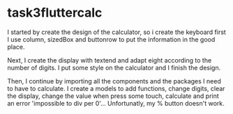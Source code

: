 # task3fluttercalc

I started by create the design of the calculator, so i create the keyboard first I use column, sizedBox and buttonrow to put the information in the good place.

Next, I create the display with textend and adapt eight according to the number of digits. I put some style on the calculator and I finish the design.

Then, I continue by importing all the components and the packages I need to have to calculate. I create a models to add functions, change digits, clear the display, change the value when press some touch, calculate and print an error 'impossible to div per 0'... Unfortunatly, my % button doesn't work. 
